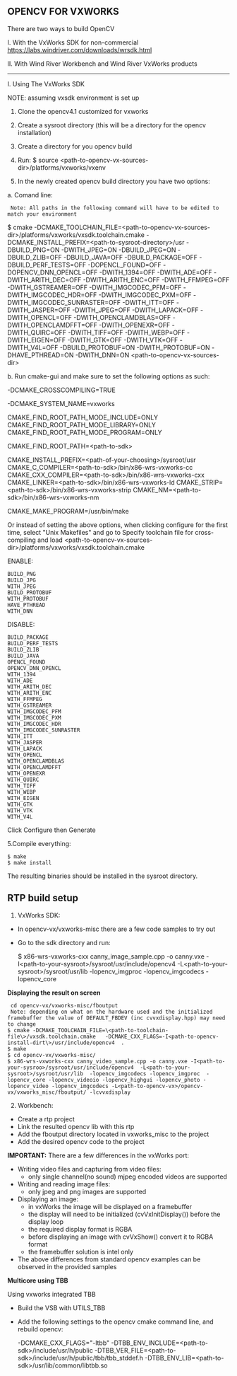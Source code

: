 OPENCV FOR VXWORKS
-------------------

There are two ways to build OpenCV

 I. With the VxWorks SDK for non-commercial https://labs.windriver.com/downloads/wrsdk.html 

II. With  Wind River Workbench and Wind River VxWorks products 


------------
I. Using The VxWorks SDK

NOTE: assuming vxsdk environment is set up

1. Clone the opencv4.1 customized for vxworks

2. Create a sysroot directory (this will be a directory for the opencv installation)

3. Create a directory for you opencv build 

4. Run:
   $  source <path-to-opencv-vx-sources-dir\>/platforms/vxworks/vxenv

5. In the newly created opencv build directory  you have two options:

 a. Comand line:

     Note: All paths in the following command will have to be edited to match your environment 


 $ cmake -DCMAKE_TOOLCHAIN_FILE=\<path-to-opencv-vx-sources-dir\>/platforms/vxworks/vxsdk.toolchain.cmake -DCMAKE_INSTALL_PREFIX=\<path-to-sysroot-directory\>/usr -DBUILD_PNG=ON  -DWITH_JPEG=ON -DBUILD_JPEG=ON -DBUILD_ZLIB=OFF -DBUILD_JAVA=OFF -DBUILD_PACKAGE=OFF -DBUILD_PERF_TESTS=OFF -DOPENCL_FOUND=OFF -DOPENCV_DNN_OPENCL=OFF -DWITH_1394=OFF -DWITH_ADE=OFF -DWITH_ARITH_DEC=OFF -DWITH_ARITH_ENC=OFF -DWITH_FFMPEG=OFF -DWITH_GSTREAMER=OFF -DWITH_IMGCODEC_PFM=OFF -DWITH_IMGCODEC_HDR=OFF -DWITH_IMGCODEC_PXM=OFF -DWITH_IMGCODEC_SUNRASTER=OFF -DWITH_ITT=OFF -DWITH_JASPER=OFF -DWITH_JPEG=OFF -DWITH_LAPACK=OFF -DWITH_OPENCL=OFF -DWITH_OPENCLAMDBLAS=OFF -DWITH_OPENCLAMDFFT=OFF -DWITH_OPENEXR=OFF  -DWITH_QUIRC=OFF -DWITH_TIFF=OFF -DWITH_WEBP=OFF -DWITH_EIGEN=OFF -DWITH_GTK=OFF -DWITH_VTK=OFF -DWITH_V4L=OFF -DBUILD_PROTOBUF=ON -DWITH_PROTOBUF=ON -DHAVE_PTHREAD=ON -DWITH_DNN=ON  \<path-to-opencv-vx-sources-dir\> 



 b. Run cmake-gui and make sure to set the following options as such:



-DCMAKE_CROSSCOMPILING=TRUE

-DCMAKE_SYSTEM_NAME=vxworks

CMAKE_FIND_ROOT_PATH_MODE_INCLUDE=ONLY
CMAKE_FIND_ROOT_PATH_MODE_LIBRARY=ONLY
CMAKE_FIND_ROOT_PATH_MODE_PROGRAM=ONLY

CMAKE_FIND_ROOT_PATH=\<path-to-sdk>

CMAKE_INSTALL_PREFIX=\<path-of-your-choosing\>/sysroot/usr
CMAKE_C_COMPILER=\<path-to-sdk\>/bin/x86-wrs-vxworks-cc
CMAKE_CXX_COMPILER=\<path-to-sdk\>/bin/x86-wrs-vxworks-cxx
CMAKE_LINKER=\<path-to-sdk\>/bin/x86-wrs-vxworks-ld
CMAKE_STRIP=\<path-to-sdk\>/bin/x86-wrs-vxworks-strip
CMAKE_NM=\<path-to-sdk\>/bin/x86-wrs-vxworks-nm

CMAKE_MAKE_PROGRAM=/usr/bin/make

 

Or instead of setting the above options, when clicking configure for the first time, select "Unix Makefiles" and go to Specify toolchain file for cross-compiling and load  <path-to-opencv-vx-sources-dir\>/platforms/vxworks/vxsdk.toolchain.cmake

 

ENABLE:

    BUILD_PNG
    BUILD_JPG
    WITH_JPEG
    BUILD_PROTOBUF
    WITH_PROTOBUF
    HAVE_PTHREAD
    WITH_DNN
 

DISABLE:

    BUILD_PACKAGE 
    BUILD_PERF_TESTS 
    BUILD_ZLIB 
    BUILD_JAVA 
    OPENCL_FOUND 
    OPENCV_DNN_OPENCL 
    WITH_1394 
    WITH_ADE 
    WITH_ARITH_DEC 
    WITH_ARITH_ENC 
    WITH_FFMPEG 
    WITH_GSTREAMER 
    WITH_IMGCODEC_PFM
    WITH_IMGCODEC_PXM
    WITH_IMGCODEC_HDR
    WITH_IMGCODEC_SUNRASTER
    WITH_ITT
    WITH_JASPER
    WITH_LAPACK
    WITH_OPENCL
    WITH_OPENCLAMDBLAS
    WITH_OPENCLAMDFFT
    WITH_OPENEXR
    WITH_QUIRC
    WITH_TIFF
    WITH_WEBP
    WITH_EIGEN
    WITH_GTK
    WITH_VTK 
    WITH_V4L

 

Click Configure then Generate

 
5.Compile everything:

    $ make 
    $ make install

 

The resulting binaries  should be installed in the sysroot directory.


RTP build setup
---------------

1. VxWorks  SDK:

-  In opencv-vx/vxworks-misc there are a few code samples to try out
-  Go to the sdk directory and run:

    $ x86-wrs-vxworks-cxx canny_image_sample.cpp -o canny.vxe -I<path-to-your-sysroot\>/sysroot/usr/include/opencv4 -L<path-to-your-sysroot\>/sysroot/usr/lib -lopencv_imgproc -lopencv_imgcodecs -lopencv_core

**Displaying the result on screen**

     cd opencv-vx/vxworks-misc/fboutput
     Note: depending on what on the hardware used and the initialized framebuffer the value of DEFAULT_FBDEV (inc cvvxdisplay.hpp) may need to change 
    $ cmake -DCMAKE_TOOLCHAIN_FILE=\<path-to-toolchain-file\>/vxsdk.toolchain.cmake   -DCMAKE_CXX_FLAGS=-I<path-to-opencv-install-dirt\>/usr/include/opencv4  .
    $ make 
    $ cd opencv-vx/vxworks-misc/
    $ x86-wrs-vxworks-cxx canny_video_sample.cpp -o canny.vxe -I<path-to-your-sysroo>/sysroot/usr/include/opencv4  -L<path-to-your-sysroot>/sysroot/usr/lib  -lopencv_imgcodecs -lopencv_imgproc  -lopencv_core -lopencv_videoio -lopencv_highgui -lopencv_photo -lopencv_video -lopencv_imgcodecs -L<path-to-opencv-vx>/opencv-vx/vxworks_misc/fboutput/ -lcvvxdisplay

2. Workbench:

- Create a rtp project
- Link the resulted opencv lib with this rtp
- Add the fboutput directory located in vxworks_misc to the project
- Add the desired opencv code to the project


 **IMPORTANT:** There are a few differences in the vxWorks port:

 - Writing video files and capturing from video files:  
    - only single channel(no sound) mjpeg encoded videos are supported
 - Writing and reading image files:  
     - only jpeg and png images are supported
 - Displaying an image:  
    - in vxWorks the image will be displayed on a framebuffer  
    - the display will need to be initialized (cvVxInitDisplay()) before the display loop
    - the required display format is RGBA  
    - before displaying an image with cvVxShow() convert it to RGBA format  
    - the framebuffer solution is intel only
 - The above differences from standard opencv examples can be observed in the provided samples


**Multicore using TBB**

Using vxworks integrated TBB 

- Build the VSB with UTILS_TBB
- Add the following settings to the opencv cmake command line, and rebuild opencv:

    -DCMAKE_CXX_FLAGS="-ltbb" 
    -DTBB_ENV_INCLUDE=\<path-to-sdk\>/include/usr/h/public 
    -DTBB_VER_FILE=\<path-to-sdk\>/include/usr/h/public/tbb/tbb_stddef.h 
    -DTBB_ENV_LIB=\<path-to-sdk\>/usr/lib/common/libtbb.so 

